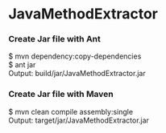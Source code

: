 # JavaMethodExtractor

### Create Jar file with Ant
$ mvn dependency:copy-dependencies \
$ ant jar \
Output: build/jar/JavaMethodExtractor.jar

### Create Jar file with Maven
$ mvn clean compile assembly:single \
Output: target/jar/JavaMethodExtractor.jar

